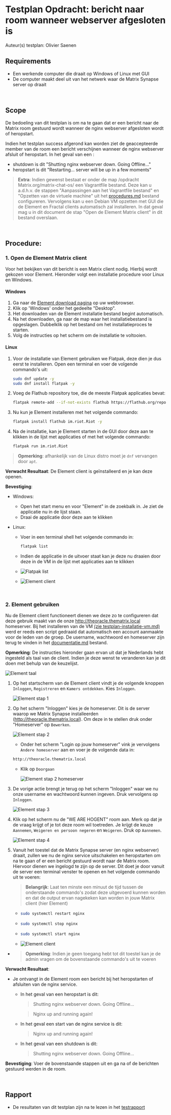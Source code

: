 # Testplan Opdracht: bericht naar room wanneer webserver afgesloten is

Auteur(s) testplan: Olivier Saenen
&nbsp;

## Requirements

- Een werkende computer die draait op Windows of Linux met GUI
- De computer maakt deel uit van het netwerk waar de Matrix Synapse server op draait

&nbsp;

## Scope

De bedoeling van dit testplan is om na te gaan dat er een bericht naar de Matrix room gestuurd wordt wanneer de nginx webserver afgesloten wordt of heropstart.

Indien het testplan success afgerond kan worden ziet de geaccepteerde member van de room een bericht verschijnen wanneer de nginx webserver afsluit of heropstart. In het geval van een :

- shutdown is dit "Shutting nginx webserver down. Going Offline..."
- heropstart is dit "Restarting... server will be up in a few moments"

> **Extra**: Indien gewenst bestaat er onder de map /opdracht Matrix.org/matrix-chat-os/ een Vagrantfile bestand. Deze kan u a.d.h.v. de stappen "Aanpassingen aan het Vagrantfile bestand" en "Opzetten van de virtuele machine" uit het [procedures.md](procedures.md) bestand configureren. Vervolgens kan u een Debian VM opzetten met GUI die de Element en Fractal clients automatisch zal installeren. In dat geval mag u in dit document de stap "Open de Element Matrix client" in dit bestand overslaan.

&nbsp;

## Procedure:

### 1. Open de Element Matrix client

Voor het bekijken van dit bericht is een Matrix client nodig. Hierbij wordt gekozen voor Element. Hieronder volgt een installatie procedure voor Linux en Windows.

#### Windows

1. Ga naar de [Element download pagina](https://element.io/download) op uw webbrowser.
2. Klik op 'Windows' onder het gedeelte "Desktop".
3. Het downloaden van de Element installatie bestand begint automatisch.
4. Na het downloaden, ga naar de map waar het installatiebestand is opgeslagen. Dubbelklik op het bestand om het installatieproces te starten.
5. Volg de instructies op het scherm om de installatie te voltooien.

#### Linux

1. Voor de installatie van Element gebruiken we Flatpak, deze dien je dus eerst te installeren. Open een terminal en voer de volgende commando's uit:
   ```bash
   sudo dnf update -y
   sudo dnf install flatpak -y
   ```
2. Voeg de Flathub repository toe, die de meeste Flatpak applicaties bevat:
   ```bash
   flatpak remote-add --if-not-exists flathub https://flathub.org/repo/flathub.flatpakrepo
   ```
3. Nu kun je Element installeren met het volgende commando:
   ```bash
   flatpak install flathub im.riot.Riot -y
   ```
4. Na de installatie, kan je Element starten in de GUI door deze aan te klikken in de lijst met applicaties of met het volgende commando:

   ```bash
   flatpak run im.riot.Riot
   ```

> **Opmerking**: afhankelijk van de Linux distro moet je `dnf` vervangen door `apt`.

**Verwacht Resultaat**: De Element client is geïnstalleerd en je kan deze openen.

**Bevestiging**:

- Windows:
  - Open het start menu en voor "Element" in de zoekbalk in. Je ziet de applicatie nu in de lijst staan.
  - Draai de applicatie door deze aan te klikken
- Linux:

  - Voer in een terminal shell het volgende commando in:
    ```bash
    flatpak list
    ```
  - Indien de applicatie in de uitvoer staat kan je deze nu draaien door deze in de VM in de lijst met applicaties aan te klikken

  - ![Flatpak list](/opdracht%20Matrix.org/imgs/flatpak-list-riot.png)
  - ![Element client](/opdracht%20Matrix.org/imgs/element-client.png)

&nbsp;

### 2. Element gebruiken

Nu de Element client functioneert dienen we deze zo te configureren dat deze gebruik maakt van de onze http://theoracle.thematrix.local homeserver. Bij het installeren van de VM [(zie testplan-installatie-vm.md)](testplan-installatie-vm.md) werd er reeds een script gedraaid dat automatisch een account aanmaakte voor de leden van de groep. De username, wachtwoord en homeserver zijn terug te vinden in het [documentatie.md](documentatie.md) bestand.

**Opmerking**: De instructies hieronder gaan ervan uit dat je Nederlands hebt ingesteld als taal van de client. Indien je deze wenst te veranderen kan je dit doen met behulp van de keuzelijst.

![Element taal](/opdracht%20Matrix.org/imgs/element-taal.png)

1. Op het startscherm van de Element client vindt je de volgende knoppen `Inloggen`, `Registreren` en `Kamers ontdekken`. Kies `Inloggen`.

   ![Element stap 1](/opdracht%20Matrix.org/imgs/element-stap-1.png)

2. Op het scherm "Inloggen" kies je de homeserver. Dit is de server waarop we Matrix Synapse installeerden (http://theoracle.thematrix.local). Om deze in te stellen druk onder "Homeserver" op `Bewerken`.

   ![Element stap 2](/opdracht%20Matrix.org/imgs/element-stap-2.png)

   - Onder het scherm "Login op jouw homeserver" vink je vervolgens `Andere homeserver` aan en voer je de volgende data in:

   ```bash
   http://theoracle.thematrix.local
   ```

   - Klik op `Doorgaan`

     ![Element stap 2 homeserver](/opdracht%20Matrix.org/imgs/element-stap-2-homeserver.png)

3. De vorige actie brengt je terug op het scherm "Inloggen" waar we nu onze username en wachtwoord kunnen ingeven. Druk vervolgens op `Inloggen`.

   ![Element stap 3](/opdracht%20Matrix.org/imgs/element-stap-3.png)

4. Klik op het scherm nu de "WE ARE HOGENT" room aan. Merk op dat je de vraag krijgt of je tot deze room wil toetreden. Je krijgt de keuze `Aannemen`, `Weigeren en persoon negeren` en `Weigeren`. Druk op `Aannemen`.

   ![Element stap 4](/opdracht%20Matrix.org/imgs/element-stap-4.png)

5. Vanuit het toestel dat de Matrix Synapse server (en nginx webserver) draait, zullen we nu de nginx service uitschakelen en heropstarten om na te gaan of er een bericht gestuurd wordt naar de Matrix room. Hiervoor dienen we ingelogd te zijn op de server. Dit doet je door vanuit de server een terminal venster te openen en het volgende commando uit te voeren:

   > **Belangrijk**: Laat ten minste een minuut de tijd tussen de onderstaande commando's zodat deze uitgevoerd kunnen worden en dat de output ervan nagekeken kan worden in jouw Matrix client (hier Element)

   - ```bash
     sudo systemctl restart nginx
     ```

   - ```bash
     sudo systemctl stop nginx
     ```

   - ```bash
     sudo systemctl start nginx
     ```

   - ![Element client](/opdracht%20Matrix.org/imgs/element-stap-5-start.png)

- > **Opmerking**: Indien je geen toegang hebt tot dit toestel kan je de admin vragen om de bovenstaande commando's uit te voeren

**Verwacht Resultaat**:

- Je ontvangt in de Element room een bericht bij het heropstarten of afsluiten van de nginx service.

  - In het geval van een heropstart is dit:

    > Shutting nginx webserver down. Going Offline...

    > Nginx up and running again!

  - In het geval een start van de nginx service is dit:

    > Nginx up and running again!

  - In het geval van een shutdown is dit:
    > Shutting nginx webserver down. Going Offline...

**Bevestiging**: Voer de bovenstaande stappen uit en ga na of de berichten gestuurd werden in de room.

&nbsp;

## Rapport

- De resultaten van dit testplan zijn na te lezen in het [testrapport](testrapport-server-down-message.md)
